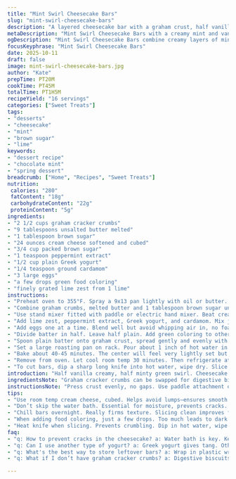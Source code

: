 ```yaml
---
title: "Mint Swirl Cheesecake Bars"
slug: "mint-swirl-cheesecake-bars"
description: "A layered cheesecake bar with a graham crust, half vanilla, half mint-tinted batter, baked gently in a water bath. Uses lime zest and yogurt instead of sour cream. Substitutes white sugar with brown sugar for deeper flavor and adds a hint of cardamom for spice. Cooling in fridge overnight recommended. Soft, creamy texture with a subtle mint aroma and vibrant green swirl. Avoid cracks by using the water bath and careful mixing. Serve chilled; heat knife before slicing to keep bars intact."
metaDescription: "Mint Swirl Cheesecake Bars with a creamy mint and vanilla layer. A graham crust enhances texture, hints of lime and cardamom deepen flavor."
ogDescription: "Mint Swirl Cheesecake Bars combine creamy layers of mint and vanilla, baked gently for a perfect dessert; lush green swirls entice every bite."
focusKeyphrase: "Mint Swirl Cheesecake Bars"
date: 2025-10-11
draft: false
image: mint-swirl-cheesecake-bars.jpg
author: "Kate"
prepTime: PT20M
cookTime: PT45M
totalTime: PT1H5M
recipeYield: "16 servings"
categories: ["Sweet Treats"]
tags:
- "desserts"
- "cheesecake"
- "mint"
- "brown sugar"
- "lime"
keywords:
- "dessert recipe"
- "chocolate mint"
- "spring dessert"
breadcrumb: ["Home", "Recipes", "Sweet Treats"]
nutrition: 
 calories: "280"
 fatContent: "18g"
 carbohydrateContent: "22g"
 proteinContent: "5g"
ingredients:
- "2 1/2 cups graham cracker crumbs"
- "9 tablespoons unsalted butter melted"
- "1 tablespoon brown sugar"
- "24 ounces cream cheese softened and cubed"
- "3/4 cup packed brown sugar"
- "1 teaspoon peppermint extract"
- "1/2 cup plain Greek yogurt"
- "1/4 teaspoon ground cardamom"
- "3 large eggs"
- "a few drops green food coloring"
- "finely grated lime zest from 1 lime"
instructions:
- "Preheat oven to 355°F. Spray a 9x13 pan lightly with oil or butter. Set aside."
- "Combine graham crumbs, melted butter and 1 tablespoon brown sugar until sandy but moist. Press evenly into bottom of pan. No gaps. Let rest while you make batter."
- "Use stand mixer fitted with paddle or electric hand mixer. Beat cream cheese and brown sugar on medium speed until creamy and almost puffed, about 3 minutes. Scrape sides. Don’t rush this."
- "Add lime zest, peppermint extract, Greek yogurt, and cardamom. Mix just to combine. Overmixing aerates too much."
- "Add eggs one at a time. Blend well but avoid whipping air in, no foamy texture. Batter should be thick and velvety."
- "Divide batter in half. Leave half plain. Add green coloring to other half until pale minty green. Don’t go dark—faint color is key."
- "Spoon plain batter onto graham crust, spread gently and evenly with an offset spatula. Then carefully layer green batter over white, spread slowly to avoid mixing."
- "Set a large roasting pan on rack. Pour about 1 inch of hot water in it. Place cheesecake pan in water bath carefully to center of roasting pan. Water bath prevents drying and cracking - no joke."
- "Bake about 40-45 minutes. The center will feel very lightly set but still jiggle slightly. Edges will be firm, pale golden. If top browns early, shield loosely with foil."
- "Remove from oven. Let cool room temp 30 minutes. Then refrigerate at least 6 hours or overnight. Bars firm up beautifully cold."
- "To cut bars, dip a sharp long knife into hot water, wipe dry. Slice with slow steady pressure. Re-dip knife between cuts if needed. Store wrapped in fridge."
introduction: "Half vanilla creamy, half minty green swirl. Cheesecake bars with a base that snaps but crumbles just right. Using lime zest and cardamom for a subtler complexity instead of just straight peppermint. Brown sugar adds warmth and depth to crust and batter. Don’t skip the water bath or you’ll get dryness, cracks, and ugly baked edges. Wait for the jiggle before pulling from oven. The fridge overnight does wonders for texture firming. A heat-dipped knife slices these clean as a chef’s knife through butter. No overbeaten batter, no cracks. Keeps well and gets better a day later."
ingredientsNote: "Graham cracker crumbs can be swapped for digestive biscuits or vanilla wafer crumbs. Brown sugar instead of plain white ones for a richer buttery note in crust and filling. Butter must be melted but not hot or it’ll alter crust texture. Cream cheese must be room temp and soft for no lumps. Greek yogurt replaces sour cream, easier to find and gives a slight tang and firmness. Peppermint extract can be swapped for pure mint oil but less is more—too strong dries out flavor. Cardamom adds subtle warmth but omit if you prefer pure mint. Food coloring optional but creates that classic mint look. Lime zest brightens flavor without overpowering. Eggs—room temp, added slowly to keep batter tender and dense. No extra flour here: moisture balance is key."
instructionsNote: "Press crust evenly, no gaps. Use paddle attachment or beat slowly with hand mixer to avoid excess air bubbles that crack cheesecake. Cream cheese and sugar first until no grit and fluffy but not whipped to peaks. Add extracts and yogurt carefully to blend, avoid aeration. Eggs last, one by one, blended through but avoid foaming. Divide batter with spatula for even swirl colors. Spread layers gently, don’t mix swirling layers. Water bath mandatory—raises humidity and slows crust cooking so edges don’t dry. Look for a slight jiggle center—it firms while cooling. Shield top with foil if browned too soon. Cool fully at room temp before fridge, prevents shock and cracking. Chill overnight if possible: bars slice cleaner, flavors settle. Hot knife for slicing prevents crumbly, ragged edges. Rinse knife often for clean cuts. Refrigerate covered up to 4 days, or freeze for longer. Let thaw in fridge before slicing if frozen."
tips:
- "Use room temp cream cheese, cubed. Helps avoid lumps—ensures smooth batter. Beat slowly, avoid too much air. Mix until creamy."
- "Don’t skip the water bath. Essential for moisture, prevents cracks. 1 inch of hot water, place in roasting pan. Keeps edges tender."
- "Chill bars overnight. Really firms texture. Slicing clean improves flavor too. Best served cold, let flavors meld. Let cool before refrigerating."
- "When adding food coloring, just a few drops. Too much leads to dark mint that overwhelms. Aim for pale, bright green; visual appeal."
- "Heat knife when slicing. Prevents crumbling. Dip in hot water, wipe clean. Cuts smooth, precision matters for presentation. Re-dip as needed."
faq:
- "q: How to prevent cracks in the cheesecake? a: Water bath is key. Keeps humidity high. Avoid overmixing too. No air bubbles, be gentle."
- "q: Can I use another type of yogurt? a: Greek yogurt gives tang. Other yogurts might alter texture. Look for something thick for best results."
- "q: What's the best way to store leftover bars? a: Wrap in plastic wrap, airtight container. Up to four days in fridge. Freeze for longer shelf life."
- "q: What if I don’t have graham cracker crumbs? a: Digestive biscuits are a good swap. Vanilla wafers work in a pinch. Crush finely for even crust."

---
```

